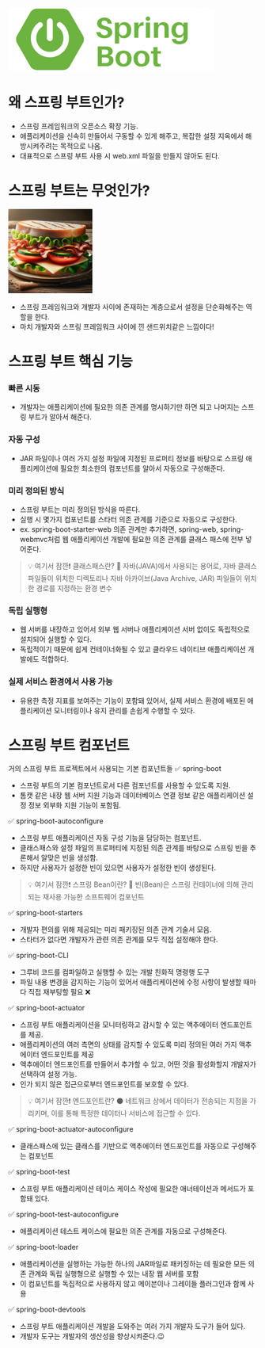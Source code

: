 ![alt text](img/springBootLogo.png)

# 왜 스프링 부트인가?

- 스프링 프레임워크의 오픈소스 확장 기능.
- 애플리케이션을 신속히 만들어서 구동할 수 있게 해주고, 복잡한 설정 지옥에서 해방시켜주려는 목적으로 나옴.
- 대표적으로 스프링 부트 사용 시 web.xml 파일을 만들지 않아도 된다.

# 스프링 부트는 무엇인가?

<img src="img/sandwich.png" width="170" alt="샌드위치">

- 스프링 프레임워크와 개발자 사이에 존재하는 계층으로서 설정을 단순화해주는 역할을 한다.
- 마치 개발자와 스프링 프레임워크 사이에 낀 샌드위치같은 느낌이다!

# 스프링 부트 핵심 기능

### 빠른 시동

- 개발자는 애플리케이션에 필요한 의존 관계를 명시하기만 하면 되고 나머지는 스프링 부트가 알아서 해준다.

### 자동 구성

- JAR 파일이나 여러 가지 설정 파일에 지정된 프로퍼티 정보를 바탕으로 스프링 애플리케이션에 필요한 최소한의 컴포넌트를 알아서 자동으로 구성해준다.

### 미리 정의된 방식

- 스프링 부트는 미리 정의된 방식을 따른다.
- 실행 시 몇가지 컴포넌트를 스타터 의존 관계를 기준으로 자동으로 구성한다.
- ex. spring-boot-starter-web 의존 관계만 추가하면, spring-web, spring-webmvc처럼 웹 애플리케이션 개발에 필요한 의존 관계를 클래스 패스에 전부 넣어준다.

> 💡 여기서 잠깐❗️ 클래스패스란? 💨
> 자바(JAVA)에서 사용되는 용어로, 자바 클래스 파일들이 위치한 디렉토리나 자바 아카이브(Java Archive, JAR) 파일들이 위치한 경로를 지정하는 환경 변수

### 독립 실행형

- 웹 서버를 내장하고 있어서 외부 웹 서버나 애플리케이션 서버 없이도 독립적으로 설치되어 실행할 수 있다.
- 독립적이기 때문에 쉽게 컨테이너화될 수 있고 클라우드 네이티브 애플리케이션 개발에도 적합하다.

### 실제 서비스 환경에서 사용 가능

- 유용한 측정 지표를 보여주는 기능이 포함돼 있어서, 실제 서비스 환경에 배포된 애플리케이션 모니터링이나 유지 관리를 손쉽게 수행할 수 있다.

# 스프링 부트 컴포넌트

거의 스프링 부트 프로젝트에서 사용되는 기본 컴포넌트들
✅ spring-boot

- 스프링 부트의 기본 컴포넌트로서 다른 컴포넌트를 사용할 수 있도록 지원.
- 톰캣 같은 내장 웹 서버 지원 기능과 데이터베이스 연결 정보 같은 애플리케이션 설정 정보 외부화 지원 기능이 포함됨.

✅ spring-boot-autoconfigure

- 스프링 부트 애플리케이션 자동 구성 기능을 담당하는 컴포넌트.
- 클래스패스와 설정 파일의 프로퍼티에 지정된 의존 관계를 바탕으로 스프링 빈을 추론해서 알맞은 빈을 생성함.
- 하지만 사용자가 설정한 빈이 있으면 사용자가 설정한 빈이 생성된다.

> 💡 여기서 잠깐❗️ 스프링 Bean이란? 🫘
> 빈(Bean)은 스프링 컨테이너에 의해 관리되는 재사용 가능한 소프트웨어 컴포넌트

✅ spring-boot-starters

- 개발자 편의를 위해 제공되는 미리 패키징된 의존 관계 기술서 모음.
- 스타터가 없다면 개발자가 관련 의존 관계를 모두 직접 설정해야 한다.

✅ spring-boot-CLI

- 그루비 코드를 컴파일하고 실행할 수 있는 개발 친화적 명령행 도구
- 파일 내용 변경을 감지하는 기능이 있어서 애플리케이션에 수정 사항이 발생할 때마다 직접 재부팅할 필요 ❌

✅ spring-boot-actuator

- 스프링 부트 애플리케이션을 모니터링하고 감시할 수 있는 액추에이터 엔드포인트를 제공.
- 애플리케이션의 여러 측면의 상태를 감지할 수 있도록 미리 정의된 여러 가지 액추에이터 엔드포인트를 제공
- 액추에이터 엔드포인트를 만들어서 추가할 수 있고, 어떤 것을 활성화할지 개발자가 선택하여 설정 가능.
- 인가 되지 않은 접근으로부터 엔드포인트를 보호할 수 있다.

> 💡 여기서 잠깐❗️ 엔드포인트란? ⚫️
> 네트워크 상에서 데이터가 전송되는 지점을 가리키며, 이를 통해 특정한 데이터나 서비스에 접근할 수 있다.

✅ spring-boot-actuator-autoconfigure

- 클래스패스에 있는 클래스를 기반으로 액추에이터 엔드포인트를 자동으로 구성해주는 컴포넌트

✅ spring-boot-test

- 스프링 부트 애플리케이션 테이스 케이스 작성에 필요한 애너테이션과 메서드가 포함돼 있다.

✅ spring-boot-test-autoconfigure

- 애플리케이션 테스트 케이스에 필요한 의존 관계를 자동으로 구성해준다.

✅ spring-boot-loader

- 애플리케이션을 실행하는 가능한 하나의 JAR파일로 패키징하는 데 필요한 모든 의존 관계와 독립 실행형으로 실행할 수 있는 내장 웹 서버를 포함
- 이 컴포넌트를 독집적으로 사용하지 않고 메이븐이나 그레이들 플러그인과 함께 사용

✅ spring-boot-devtools

- 스프링 부트 애플리케이션 개발을 도와주는 여러 가지 개발자 도구가 들어 있다.
- 개발자 도구는 개발자의 생산성을 향상시켜준다.😉

